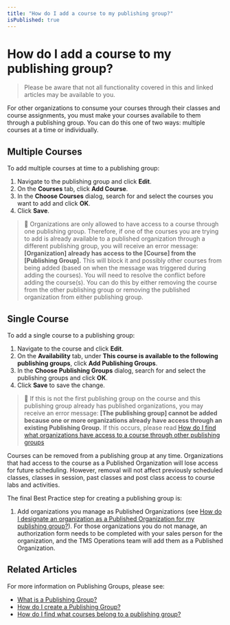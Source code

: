 ```yaml
---
title: "How do I add a course to my publishing group?"
isPublished: true
---
```


# How do I add a course to my publishing group?

> Please be aware that not all functionality covered in this and linked articles may be available to you. 

For other organizations to consume your courses through their classes and course assignments, you must make your courses availabile to them through a publishing group. You can do this one of two ways: multiple courses at a time or individually.

## Multiple Courses
To add multiple courses at time to a publishing group:
1. Navigate to the publishing group and click **Edit**.
1. On the **Courses** tab, click **Add Course**.
1. In the **Choose Courses** dialog, search for and select the courses you want to add and click **OK**.
1. Click **Save**.

> :small_blue_diamond: Organizations are only allowed to have access to a course through one publishing group. Therefore, if one of the courses you are trying to add is already available to a published organization through a different publishing group, you will receive an error message: **[Organization] already has access to the [Course] from the [Publishing Group].** This will block it and possibly other courses from being added (based on when the message was triggered during adding the courses). You will need to resolve the conflict before adding the course(s). You can do this by either removing the course from the other publishing group or removing the published organization from either publishing group.

## Single Course

To add a single course to a publishing group:
1. Navigate to the course and click **Edit**.
1. On the **Availability** tab, under **This course is available to the following publishing groups**, click **Add Publishing Groups**.
1. In the **Choose Publishing Groups** dialog, search for and select the publishing groups and click **OK**.
1. Click **Save** to save the change.

> :small_blue_diamond: If this is not the first publishing group on the course and this publishing group already has published organizations, you may receive an error message: **[The publishing group] cannot be added because one or more organizations already have access through an existing Publishing Group.** If this occurs, please read [How do I find what organizations have access to a course through other publishing groups](pg-add-pg-error-resolution.md)

Courses can be removed from a publishing group at any time. Organizations that had access to the course as a Published Organization will lose access for future scheduling. However, removal will not affect previously scheduled classes, classes in session, past classes and post class access to course labs and activities.

The final Best Practice step for creating a publishing group is: 
1. Add organizations you manage as Published Organizations (see [How do I designate an organization as a Published Organization for my publishing group?](add-published-orgs-to-publishing-group.md)). For those organizations you do not manage, an authorization form needs to be completed with your sales person for the organization, and the TMS Operations team will add them as a Published Organization.

## Related Articles

For more information on Publishing Groups, please see:

- [What is a Publishing Group?](what-is-publishing-group.md)
- [How do I create a Publishing Group?](create-publishing-group.md)
- [How do I find what courses belong to a publishing group?](pg-add-org-error-resolution.md)
